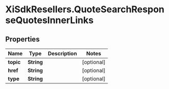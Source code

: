 # XiSdkResellers.QuoteSearchResponseQuotesInnerLinks

## Properties

Name | Type | Description | Notes
------------ | ------------- | ------------- | -------------
**topic** | **String** |  | [optional] 
**href** | **String** |  | [optional] 
**type** | **String** |  | [optional] 


